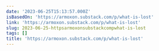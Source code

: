 ```yaml
---
date: '2023-06-25T15:13:57.000Z'
isBasedOn: 'https://armoxon.substack.com/p/what-is-lost'
link: 'https://armoxon.substack.com/p/what-is-lost'
slug: 2023-06-25-httpsarmoxonsubstackcompwhat-is-lost
tags: []
title: 'https://armoxon.substack.com/p/what-is-lost'
---
```


